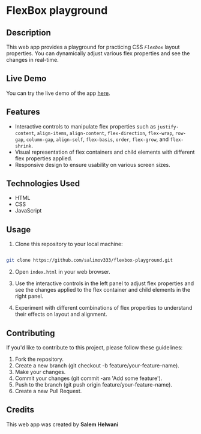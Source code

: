 # FlexBox playground

## Description

This web app provides a playground for practicing CSS _`Flexbox`_ layout properties. You can dynamically adjust various flex properties and see the changes in real-time.

## Live Demo

You can try the live demo of the app [here](https://salimov333.github.io/flexbox-playground).

## Features

- Interactive controls to manipulate flex properties such as `justify-content`, `align-items`, `align-content`, `flex-direction`, `flex-wrap`, `row-gap`, `column-gap`, `align-self`, `flex-basis`, `order`, `flex-grow`, and `flex-shrink`.
- Visual representation of flex containers and child elements with different flex properties applied.
- Responsive design to ensure usability on various screen sizes.

## Technologies Used

- HTML
- CSS
- JavaScript

## Usage

1. Clone this repository to your local machine:

```bash

git clone https://github.com/salimov333/flexbox-playground.git
```

2. Open `index.html` in your web browser.

3. Use the interactive controls in the left panel to adjust flex properties and see the changes applied to the flex container and child elements in the right panel.

4. Experiment with different combinations of flex properties to understand their effects on layout and alignment.

## Contributing

If you'd like to contribute to this project, please follow these guidelines:

1. Fork the repository.
2. Create a new branch (git checkout -b feature/your-feature-name).
3. Make your changes.
4. Commit your changes (git commit -am 'Add some feature').
5. Push to the branch (git push origin feature/your-feature-name).
6. Create a new Pull Request.

## Credits

This web app was created by **Salem Helwani**
